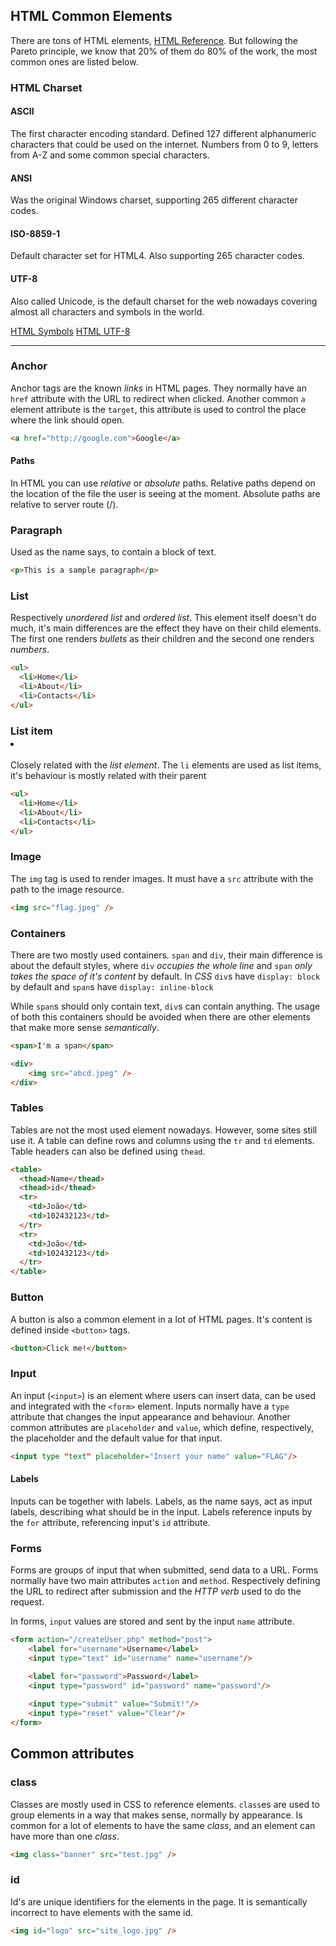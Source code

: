 ## HTML Common Elements 

There are tons of HTML elements, [HTML Reference](https://developer.mozilla.org/en-US/docs/Web/HTML/Element). But following the Pareto principle, we know that 20% of them do 80% of the work, the most common ones are listed below.

### HTML Charset

#### ASCII

The first character encoding standard. Defined 127 different alphanumeric characters that could be used on the internet. Numbers from 0 to 9, letters from A-Z and some common special characters.

#### ANSI 

Was the original Windows charset, supporting 265 different character codes.

#### ISO-8859-1

Default character set for HTML4. Also supporting 265 character codes.

#### UTF-8

Also called Unicode, is the default charset for the web nowadays covering almost all characters and symbols in the world.

[HTML Symbols](https://www.w3schools.com/charsets/ref_html_symbols.asp)
[HTML UTF-8](https://www.w3schools.com/charsets/ref_html_utf8.asp)

______

### Anchor <a>

Anchor tags are the known *links* in HTML pages. They normally have an `href` attribute with the URL to redirect when clicked.
Another common `a` element attribute is the `target`, this attribute is used to control the place where the link should open.

```html
<a href="http://google.com">Google</a>
```

#### Paths

In HTML you can use *relative* or *absolute* paths. 
Relative paths depend on the location of the file the user is seeing at the moment. 
Absolute paths are relative to server route (/).

### Paragraph <p>

Used as the name says, to contain a block of text. 

```html
<p>This is a sample paragraph</p>
```

### List <ul> <ol>

Respectively *unordered list* and *ordered list*. This element itself doesn't do much, it's main differences are the effect they have on their child elements. The first one renders *bullets* as their children and the second one renders *numbers*.

```html
<ul>
  <li>Home</li>
  <li>About</li>
  <li>Contacts</li>
</ul>
```

### List item <li>

Closely related with the *list element*. The `li` elements are used as list items, it's behaviour is mostly related with their parent

```html
<ul>
  <li>Home</li>
  <li>About</li>
  <li>Contacts</li>
</ul>
```

### Image

The `img` tag is used to render images. It must have a `src` attribute with the path to the image resource.

```html
<img src="flag.jpeg" />
```

### Containers

There are two mostly used containers. `span` and `div`, their main difference is about the default styles, where `div` *occupies the whole line* and `span` *only takes the space of it's content* by default. In *CSS* `div`s have `display: block` by default and `span`s have `display: inline-block`

While `span`s should only contain text, `div`s can contain anything. The usage of both this containers should be avoided when there are other elements that make more sense *semantically*.

```html
<span>I'm a span</span>

<div>
    <img src="abcd.jpeg" />
</div>
```

### Tables

Tables are not the most used element nowadays. However, some sites still use it. A table can define rows and columns using the `tr` and `td` elements. Table headers can also be defined using `thead`.

```html
<table>
  <thead>Name</thead>
  <thead>id</thead>
  <tr>
    <td>João</td>
    <td>102432123</td>
  </tr>
  <tr>
    <td>João</td>
    <td>102432123</td>
  </tr>
</table>
```

### Button

A button is also a common element in a lot of HTML pages. It's content is defined inside `<button>` tags.

```html
<button>Click me!</button>
```

### Input

An input (`<input>`) is an element where users can insert data, can be used and integrated with the `<form>` element. Inputs normally have a `type` attribute that changes the input appearance and behaviour. Another common attributes are `placeholder` and `value`, which define, respectively, the placeholder and the default value for that input.

```html
<input type "text" placeholder="Insert your name" value="FLAG"/>
```

#### Labels

Inputs can be together with labels. Labels, as the name says, act as input labels, describing what should be in the input. Labels reference inputs by the `for` attribute, referencing input's `id` attribute.

### Forms

Forms are groups of input that when submitted, send data to a URL. Forms normally have two main attributes `action` and `method`. Respectively defining the URL to redirect after submission and the *HTTP verb* used to do the request.

In forms, `input` values are stored and sent by the input `name` attribute.

```html
<form action="/createUser.php" method="post">
    <label for="username">Username</label>
    <input type="text" id="username" name="username"/>

    <label for="password">Password</label>
    <input type="password" id="password" name="password"/>
    
    <input type="submit" value="Submit!"/>
    <input type="reset" value="Clear"/>
</form>
```

## Common attributes

### class

Classes are mostly used in CSS to reference elements. `class`es are used to group elements in a way that makes sense, normally by appearance. Is common for a lot of elements to have the same *class*, and an element can have more than one *class*.

```html
<img class="banner" src="test.jpg" />
```

### id 

Id's are unique identifiers for the elements in the page. It is semantically incorrect to have elements with the same id.

```html
<img id="logo" src="site_logo.jpg" />
```
